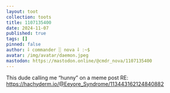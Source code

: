 ```yaml
---
layout: toot
collection: toots
title: 1107135400
date: 2024-11-07
published: true
tags: []
pinned: false
author: ⸸ commander ░ nova ⸸ :~$
avatar: /img/avatar/daemon.jpeg
mastodon: https://mastodon.online/@cmdr_nova/1107135400
---
```


This dude calling me “hunny” on a meme post RE: https://hachyderm.io/@Eeyore_Syndrome/113443162124840882
